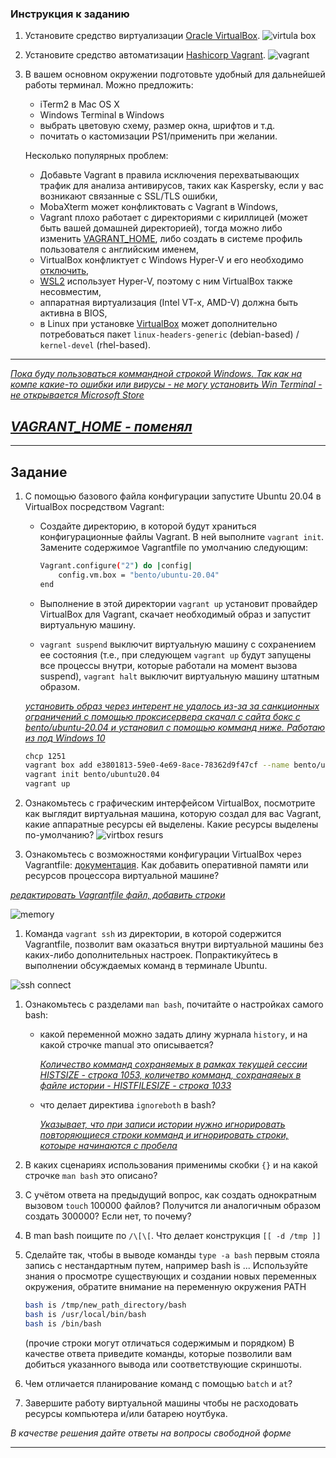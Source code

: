 
### Инструкция к заданию

1. Установите средство виртуализации [Oracle VirtualBox](https://www.virtualbox.org/).
![virtula box](https://github.com/vakhtanov/devops_netology_home_work/blob/main/02Terminal_DZ01/virtbox.JPG)

1. Установите средство автоматизации [Hashicorp Vagrant](https://hashicorp-releases.yandexcloud.net/vagrant/).
![vagrant](https://github.com/vakhtanov/devops_netology_home_work/blob/main/02Terminal_DZ01/vagrant.JPG)

1. В вашем основном окружении подготовьте удобный для дальнейшей работы терминал. Можно предложить:

	* iTerm2 в Mac OS X
	* Windows Terminal в Windows
	* выбрать цветовую схему, размер окна, шрифтов и т.д.
	* почитать о кастомизации PS1/применить при желании.

	Несколько популярных проблем:
	* Добавьте Vagrant в правила исключения перехватывающих трафик для анализа антивирусов, таких как Kaspersky, если у вас возникают связанные с SSL/TLS ошибки,
	* MobaXterm может конфликтовать с Vagrant в Windows,
	* Vagrant плохо работает с директориями с кириллицей (может быть вашей домашней директорией), тогда можно либо изменить [VAGRANT_HOME](https://www.vagrantup.com/docs/other/environmental-variables#vagrant_home), либо создать в системе профиль пользователя с английским именем,
	* VirtualBox конфликтует с Windows Hyper-V и его необходимо [отключить](https://www.vagrantup.com/docs/installation#windows-virtualbox-and-hyper-v),
	* [WSL2](https://docs.microsoft.com/ru-ru/windows/wsl/wsl2-faq#does-wsl-2-use-hyper-v-will-it-be-available-on-windows-10-home) использует Hyper-V, поэтому с ним VirtualBox также несовместим,
	* аппаратная виртуализация (Intel VT-x, AMD-V) должна быть активна в BIOS,
	* в Linux при установке [VirtualBox](https://www.virtualbox.org/wiki/Linux_Downloads) может дополнительно потребоваться пакет `linux-headers-generic` (debian-based) / `kernel-devel` (rhel-based).
---
[*Пока буду пользоваться коммандной строкой Windows.* 
*Так как на компе какие-то ошибки или вирусы - не могу установить Win Terminal - не открывается Microsoft Store*]()

[*VAGRANT_HOME - поменял*]()
---

------

## Задание

1. С помощью базового файла конфигурации запустите Ubuntu 20.04 в VirtualBox посредством Vagrant:

	* Создайте директорию, в которой будут храниться конфигурационные файлы Vagrant. В ней выполните `vagrant init`. Замените содержимое Vagrantfile по умолчанию следующим:

		```bash
		Vagrant.configure("2") do |config|
			config.vm.box = "bento/ubuntu-20.04"
		end
		```

	* Выполнение в этой директории `vagrant up` установит провайдер VirtualBox для Vagrant, скачает необходимый образ и запустит виртуальную машину.

	* `vagrant suspend` выключит виртуальную машину с сохранением ее состояния (т.е., при следующем `vagrant up` будут запущены все процессы внутри, которые работали на момент вызова suspend), `vagrant halt` выключит виртуальную машину штатным образом.



	[*установить образ через интерент не удалось из-за за санкционных ограничений с помощью проксисервера скачал с сайта бокс с bento/ubuntu-20.04 и установил с помощью комманд ниже. Работаю из под Windows 10*]()
	
	```bash
	chcp 1251
	vagrant box add e3801813-59e0-4e69-8ace-78362d9f47cf --name bento/ubuntu-20.04
	vagrant init bento/ubuntu20.04
	vagrant up
	```

1. Ознакомьтесь с графическим интерфейсом VirtualBox, посмотрите как выглядит виртуальная машина, которую создал для вас Vagrant, какие аппаратные ресурсы ей выделены. Какие ресурсы выделены по-умолчанию?
 ![virtbox resurs](https://github.com/vakhtanov/devops_netology_home_work/blob/main/02Terminal_DZ01/5virtbox_with_machine.JPG)

1. Ознакомьтесь с возможностями конфигурации VirtualBox через Vagrantfile: [документация](https://www.vagrantup.com/docs/providers/virtualbox/configuration.html). Как добавить оперативной памяти или ресурсов процессора виртуальной машине?

 [*редактировать Vagrantfile файл, добавить строки*]()
 
 ![memory](https://github.com/vakhtanov/devops_netology_home_work/blob/main/02Terminal_DZ01/6memory.JPG)

1. Команда `vagrant ssh` из директории, в которой содержится Vagrantfile, позволит вам оказаться внутри виртуальной машины без каких-либо дополнительных настроек. Попрактикуйтесь в выполнении обсуждаемых команд в терминале Ubuntu.

![ssh connect](https://github.com/vakhtanov/devops_netology_home_work/blob/main/02Terminal_DZ01/7SSH_connect.JPG)

1. Ознакомьтесь с разделами `man bash`, почитайте о настройках самого bash:
    * какой переменной можно задать длину журнала `history`, и на какой строчке manual это описывается?
    
		[*Количество комманд сохраняемых в рамках текущей сессии HISTSIZE - строка 1053, количетво комманд, сохранаяеых в файле истории - HISTFILESIZE - строка 1033*]()

    * что делает директива `ignoreboth` в bash?

		[*Указывает, что при записи истории нужно игнорировать повторяющиеся строки комманд и игнорировать строки, котоыре начинаются с пробела*]()

1. В каких сценариях использования применимы скобки `{}` и на какой строчке `man bash` это описано?
1. С учётом ответа на предыдущий вопрос, как создать однократным вызовом `touch` 100000 файлов? Получится ли аналогичным образом создать 300000? Если нет, то почему?
1. В man bash поищите по `/\[\[`. Что делает конструкция `[[ -d /tmp ]]`
1. Сделайте так, чтобы в выводе команды `type -a bash` первым стояла запись с нестандартным путем, например bash is ... 
Используйте знания о просмотре существующих и создании новых переменных окружения, обратите внимание на переменную окружения PATH 

	```bash
	bash is /tmp/new_path_directory/bash
	bash is /usr/local/bin/bash
	bash is /bin/bash
	```

	(прочие строки могут отличаться содержимым и порядком)
    В качестве ответа приведите команды, которые позволили вам добиться указанного вывода или соответствующие скриншоты.

1. Чем отличается планирование команд с помощью `batch` и `at`?

1. Завершите работу виртуальной машины чтобы не расходовать ресурсы компьютера и/или батарею ноутбука.

*В качестве решения дайте ответы на вопросы свободной форме* 

---
